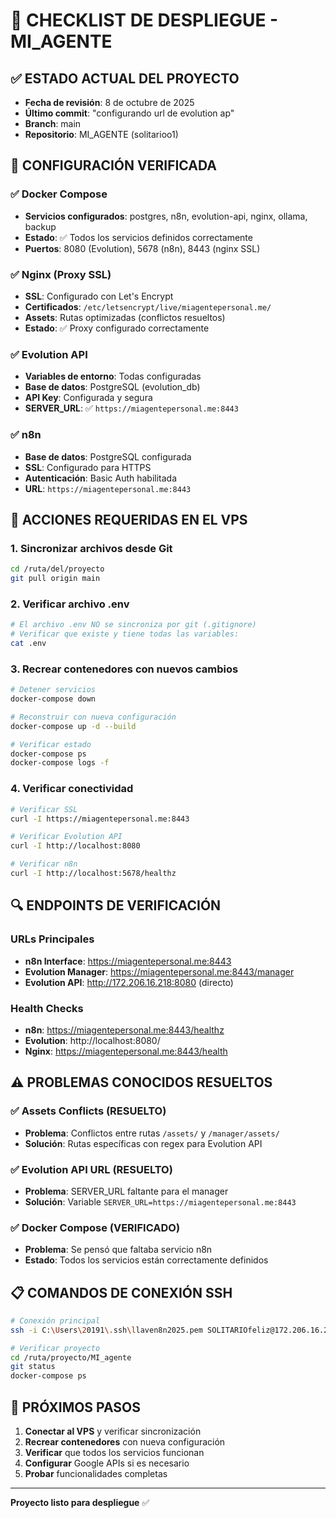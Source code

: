 # 🚀 CHECKLIST DE DESPLIEGUE - MI_AGENTE

## ✅ ESTADO ACTUAL DEL PROYECTO
- **Fecha de revisión**: 8 de octubre de 2025
- **Último commit**: "configurando url de evolution ap"
- **Branch**: main
- **Repositorio**: MI_AGENTE (solitarioo1)

## 🔧 CONFIGURACIÓN VERIFICADA

### ✅ Docker Compose
- **Servicios configurados**: postgres, n8n, evolution-api, nginx, ollama, backup
- **Estado**: ✅ Todos los servicios definidos correctamente
- **Puertos**: 8080 (Evolution), 5678 (n8n), 8443 (nginx SSL)

### ✅ Nginx (Proxy SSL)
- **SSL**: Configurado con Let's Encrypt
- **Certificados**: `/etc/letsencrypt/live/miagentepersonal.me/`
- **Assets**: Rutas optimizadas (conflictos resueltos)
- **Estado**: ✅ Proxy configurado correctamente

### ✅ Evolution API
- **Variables de entorno**: Todas configuradas
- **Base de datos**: PostgreSQL (evolution_db)
- **API Key**: Configurada y segura
- **SERVER_URL**: ✅ `https://miagentepersonal.me:8443`

### ✅ n8n
- **Base de datos**: PostgreSQL configurada
- **SSL**: Configurado para HTTPS
- **Autenticación**: Basic Auth habilitada
- **URL**: `https://miagentepersonal.me:8443`

## 🚨 ACCIONES REQUERIDAS EN EL VPS

### 1. Sincronizar archivos desde Git
```bash
cd /ruta/del/proyecto
git pull origin main
```

### 2. Verificar archivo .env
```bash
# El archivo .env NO se sincroniza por git (.gitignore)
# Verificar que existe y tiene todas las variables:
cat .env
```

### 3. Recrear contenedores con nuevos cambios
```bash
# Detener servicios
docker-compose down

# Reconstruir con nueva configuración
docker-compose up -d --build

# Verificar estado
docker-compose ps
docker-compose logs -f
```

### 4. Verificar conectividad
```bash
# Verificar SSL
curl -I https://miagentepersonal.me:8443

# Verificar Evolution API
curl -I http://localhost:8080

# Verificar n8n
curl -I http://localhost:5678/healthz
```

## 🔍 ENDPOINTS DE VERIFICACIÓN

### URLs Principales
- **n8n Interface**: https://miagentepersonal.me:8443
- **Evolution Manager**: https://miagentepersonal.me:8443/manager
- **Evolution API**: http://172.206.16.218:8080 (directo)

### Health Checks
- **n8n**: https://miagentepersonal.me:8443/healthz
- **Evolution**: http://localhost:8080/
- **Nginx**: https://miagentepersonal.me:8443/health

## ⚠️ PROBLEMAS CONOCIDOS RESUELTOS

### ✅ Assets Conflicts (RESUELTO)
- **Problema**: Conflictos entre rutas `/assets/` y `/manager/assets/`
- **Solución**: Rutas específicas con regex para Evolution API

### ✅ Evolution API URL (RESUELTO)  
- **Problema**: SERVER_URL faltante para el manager
- **Solución**: Variable `SERVER_URL=https://miagentepersonal.me:8443`

### ✅ Docker Compose (VERIFICADO)
- **Problema**: Se pensó que faltaba servicio n8n
- **Estado**: Todos los servicios están correctamente definidos

## 📋 COMANDOS DE CONEXIÓN SSH

```bash
# Conexión principal
ssh -i C:\Users\20191\.ssh\llaven8n2025.pem SOLITARIOfeliz@172.206.16.218

# Verificar proyecto
cd /ruta/proyecto/MI_agente
git status
docker-compose ps
```

## 🎯 PRÓXIMOS PASOS

1. **Conectar al VPS** y verificar sincronización
2. **Recrear contenedores** con nueva configuración
3. **Verificar** que todos los servicios funcionan
4. **Configurar** Google APIs si es necesario
5. **Probar** funcionalidades completas

---
**Proyecto listo para despliegue** ✅